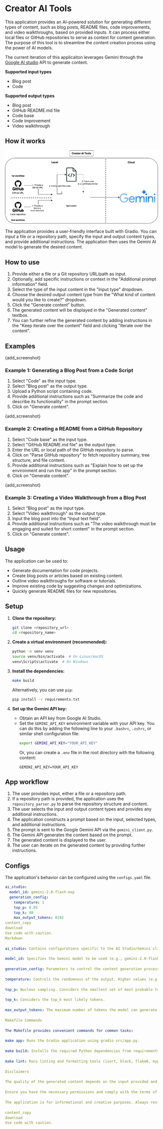# Creator AI Tools

This application provides an AI-powered solution for generating different types of content, such as blog posts, README files, code improvements, and video walkthroughs, based on provided inputs. It can process either local files or GitHub repositories to serve as context for content generation. The purpose of this tool is to streamline the content creation process using the power of AI models.

The current iteration of this applicaiton leverages Gemini through the [Google AI studio](https://aistudio.google.com/) API to generate content.

**Supported input types**
- Blog post
- Code

**Supported output types**
- Blog post
- GitHub README.md file
- Code base
- Code improvement
- Video walkthrough

## How it works

![](./assets/diagram.jpg)

The application provides a user-friendly interface built with Gradio. You can input a file or a repository path, specify the input and output content types, and provide additional instructions. The application then uses the Gemini AI model to generate the desired content.

## How to use

1. Provide either a file or a Git repository URL/path as input.
2. Optionally, add specific instructions or context in the "Additional prompt information" field.
3. Select the type of the input content in the "Input type" dropdown.
4. Choose the desired output content type from the "What kind of content would you like to create?" dropdown.
5. Click the "Generate content" button.
6. The generated content will be displayed in the "Generated content" textbox.
7. You can further refine the generated content by adding instructions in the "Keep iterate over the content" field and clicking "Iterate over the content".

## Examples

{add_screenshot}

### Example 1: Generating a Blog Post from a Code Script
1.  Select "Code" as the input type.
2.  Select "Blog post" as the output type.
3.  Upload a Python script containing code.
4.  Provide additional instructions such as "Summarize the code and describe its functionality" in the prompt section.
5.  Click on "Generate content".

{add_screenshot}

### Example 2: Creating a README from a GitHub Repository
1.  Select "Code base" as the input type.
2.  Select "GitHub README.md file" as the output type.
3.  Enter the URL or local path of the GitHub repository to parse.
4.  Click on "Parse GitHub repository" to fetch repository summary, tree structure, and file content.
5.  Provide additional instructions such as "Explain how to set up the environment and run the app" in the prompt section.
6.  Click on "Generate content".

{add_screenshot}

### Example 3: Creating a Video Walkthrough from a Blog Post
1.  Select "Blog post" as the input type.
2.  Select "Video walkthrough" as the output type.
3.  Input the blog post into the "Input text field".
4.  Provide additional instructions such as "The video walkthrough must be engaging and suited for short content" in the prompt section.
5.  Click on "Generate content".

## Usage

The application can be used to:

-   Generate documentation for code projects.
-   Create blog posts or articles based on existing content.
-   Outline video walkthroughs for software or tutorials.
-   Improve existing code by suggesting changes and optimizations.
-   Quickly generate README files for new repositories.

## Setup

1. **Clone the repository:**
    ```bash
    git clone <repository_url>
    cd <repository_name>
    ```

2. **Create a virtual environment (recommended):**
    ```bash
    python -m venv venv
    source venv/bin/activate  # On Linux/macOS
    venv\Scripts\activate  # On Windows
    ```

3. **Install the dependencies:**
    ```bash
    make build
    ```
    Alternatively, you can use `pip`:
    ```bash
    pip install -r requirements.txt
    ```

4. **Set up the Gemini API key:**
    -   Obtain an API key from Google AI Studio.
    -   Set the `GEMINI_API_KEY` environment variable with your API key. You can do this by adding the following line to your `.bashrc`, `.zshrc`, or similar shell configuration file:
        ```bash
        export GEMINI_API_KEY="YOUR_API_KEY"
        ```
        Or, you can create a `.env` file in the root directory with the following content:
        ```
        GEMINI_API_KEY=YOUR_API_KEY
        ```

## App workflow

1. The user provides input, either a file or a repository path.
2. If a repository path is provided, the application uses the `repository_parser.py` to parse the repository structure and content.
3. The user selects the input and output content types and provides any additional instructions.
4. The application constructs a prompt based on the input, selected types, and additional instructions.
5. The prompt is sent to the Google Gemini API via the `gemini_client.py`.
6. The Gemini API generates the content based on the prompt.
7. The generated content is displayed to the user.
8. The user can iterate on the generated content by providing further instructions.

## Configs

The application's behavior can be configured using the `configs.yaml` file.

```yaml
ai_studio:
  model_id: gemini-2.0-flash-exp
  generation_config:
    temperature: 1
    top_p: 0.95
    top_k: 40
    max_output_tokens: 8192
content_copy
download
Use code with caution.
Markdown

ai_studio: Contains configurations specific to the AI Studio/Gemini client.

model_id: Specifies the Gemini model to be used (e.g., gemini-2.0-flash-exp).

generation_config: Parameters to control the content generation process.

temperature: Controls the randomness of the output. Higher values (e.g., 1) make the output more random, while lower values (e.g., 0) make it more deterministic.

top_p: Nucleus sampling. Considers the smallest set of most probable tokens whose probabilities sum to at least top_p.

top_k: Considers the top_k most likely tokens.

max_output_tokens: The maximum number of tokens the model can generate in the output.

Makefile Commands

The Makefile provides convenient commands for common tasks:

make app: Runs the Gradio application using gradio src/app.py.

make build: Installs the required Python dependencies from requirements.txt using pip install -r requirements.txt.

make lint: Runs linting and formatting tools (isort, black, flake8, mypy) on the src directory to ensure code quality and consistency.

Disclaimers

The quality of the generated content depends on the input provided and the capabilities of the underlying AI model.

Ensure you have the necessary permissions and comply with the terms of service for the Gemini API.

The application is for informational and creative purposes. Always review and verify the generated content before using it.

content_copy
download
Use code with caution.